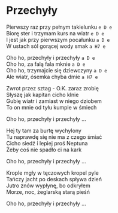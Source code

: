 # Przechyły

Pierwszy raz przy pełnym takielunku `e D e`  
Biorę ster i trzymam kurs na wiatr `e D e`  
I jest jak przy pierwszym pocałunku `a D e`  
W ustach sól gorącej wody smak `a H7 e`  

Oho ho, przechyły i przechyły `a D e`  
Oho ho, za falą fala mknie `a D e`  
Oho ho, trzymajcie się dziewczyny `a D e`  
Ale wiatr, ósemka chyba dmie `a H7 e`  

Zwrot przez sztag - O.K. zaraz zrobię  
Słyszę jak kapitan cicho klnie  
Gubię wiatr i zamiast w niego dziobem  
To on mnie od tyłu kumple w śmiech  

Oho ho, przechyły i przechyły …  

Hej ty tam za burtę wychylony  
Tu naprawdę się nie ma z czego śmiać  
Cicho siedź i lepiej proś Neptuna  
Żeby coś nie spadło ci na kark  

Oho ho, przechyły i przechyły …  

Krople mgły w tęczowych kropel pyle  
Tańczy jacht po deskach spływa dzień  
Jutro znów wypłynę, bo odkryłem  
Morze, noc, żeglarską starą pieśń  

Oho ho, przechyły i przechyły …